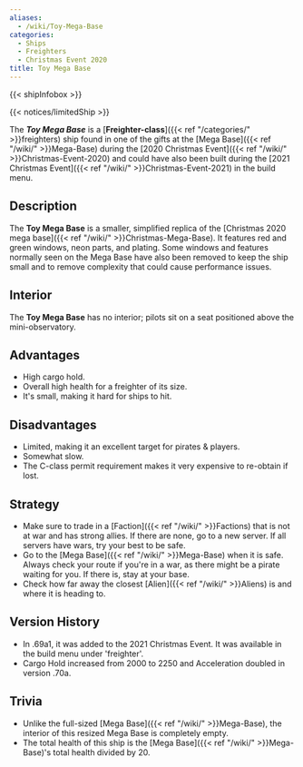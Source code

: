 ```yaml
---
aliases:
  - /wiki/Toy-Mega-Base
categories:
  - Ships
  - Freighters
  - Christmas Event 2020
title: Toy Mega Base
---
```


{{< shipInfobox >}}

{{< notices/limitedShip >}}

The **_Toy Mega Base_** is a [**Freighter-class**]({{< ref "/categories/" >}}freighters) ship found in one of the gifts at the [Mega Base]({{< ref "/wiki/" >}}Mega-Base) during the [2020 Christmas Event]({{< ref "/wiki/" >}}Christmas-Event-2020) and could have also been built during the [2021 Christmas Event]({{< ref "/wiki/" >}}Christmas-Event-2021) in the build menu.

## Description

The **Toy Mega Base** is a smaller, simplified replica of the [Christmas 2020 mega base]({{< ref "/wiki/" >}}Christmas-Mega-Base). It features red and green windows, neon parts, and plating. Some windows and features normally seen on the Mega Base have also been removed to keep the ship small and to remove complexity that could cause performance issues.

## Interior

The **Toy Mega Base** has no interior; pilots sit on a seat positioned above the mini-observatory.

## Advantages

- High cargo hold.
- Overall high health for a freighter of its size.
- It's small, making it hard for ships to hit.

## Disadvantages

- Limited, making it an excellent target for pirates & players.
- Somewhat slow.
- The C-class permit requirement makes it very expensive to re-obtain if lost.

## Strategy

- Make sure to trade in a [Faction]({{< ref "/wiki/" >}}Factions) that is not at war and has strong allies. If there are none, go to a new server. If all servers have wars, try your best to be safe.
- Go to the [Mega Base]({{< ref "/wiki/" >}}Mega-Base) when it is safe. Always check your route if you're in a war, as there might be a pirate waiting for you. If there is, stay at your base.
- Check how far away the closest [Alien]({{< ref "/wiki/" >}}Aliens) is and where it is heading to.

## Version History

- In .69a1, it was added to the 2021 Christmas Event. It was available in the build menu under 'freighter'.
- Cargo Hold increased from 2000 to 2250 and Acceleration doubled in version .70a.

## Trivia

- Unlike the full-sized [Mega Base]({{< ref "/wiki/" >}}Mega-Base), the interior of this resized Mega Base is completely empty.
- The total health of this ship is the [Mega Base]({{< ref "/wiki/" >}}Mega-Base)'s total health divided by 20.
